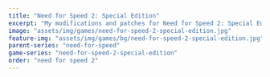 ```yaml
---
title: "Need for Speed 2: Special Edition"
excerpt: "My modifications and patches for Need for Speed 2: Special Edition: SilentPatch."
image: "assets/img/games/need-for-speed-2-special-edition.jpg"
feature-img: "assets/img/games/bg/need-for-speed-2-special-edition.jpg"
parent-series: "need-for-speed"
game-series: "need-for-speed-2-special-edition"
order: "need for speed 2"
---
```

